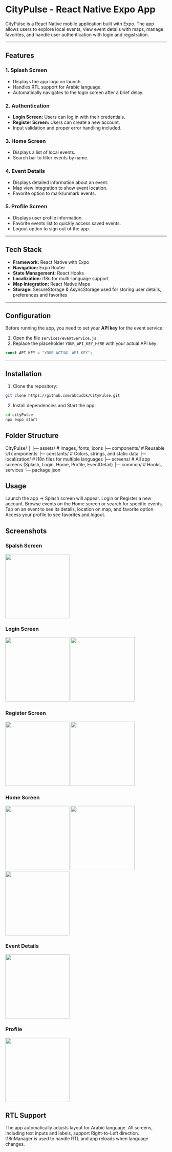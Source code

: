 # CityPulse - React Native Expo App

CityPulse is a React Native mobile application built with Expo. The app allows users to explore local events, view event details with maps, manage favorites, and handle user authentication with login and registration.

---

## **Features**

### 1. Splash Screen

- Displays the app logo on launch.
- Handles RTL support for Arabic language.
- Automatically navigates to the login screen after a brief delay.

### 2. Authentication

- **Login Screen:** Users can log in with their credentials.
- **Register Screen:** Users can create a new account.
- Input validation and proper error handling included.

### 3. Home Screen

- Displays a list of local events.
- Search bar to filter events by name.

### 4. Event Details

- Displays detailed information about an event.
- Map view integration to show event location.
- Favorite option to mark/unmark events.

### 5. Profile Screen

- Displays user profile information.
- Favorite events list to quickly access saved events.
- Logout option to sign out of the app.

---

## **Tech Stack**

- **Framework:** React Native with Expo
- **Navigation:** Expo Router
- **State Management:** React Hooks
- **Localization:** i18n for multi-language support
- **Map Integration:** React Native Maps
- **Storage:** SecureStorage & AsyncStorage used for storing user details, preferences and favorites

---

## **Configuration**

Before running the app, you need to set your **API key** for the event service:

1. Open the file `services/eventService.js`.
2. Replace the placeholder `YOUR_API_KEY_HERE` with your actual API key:

```javascript
const API_KEY = "YOUR_ACTUAL_API_KEY";
```

---

## **Installation**

1. Clone the repository:

```bash
git clone https://github.com/abducbk/CityPulse.git
```

2. Install dependencies and Start the app:

```bash
cd cityPulse
npx expo start
```

## **Folder Structure**

CityPulse/
│
├─ assets/ # Images, fonts, icons
├─ components/ # Reusable UI components
├─ constants/ # Colors, strings, and static data
├─ localization/ # i18n files for multiple languages
├─ screens/ # All app screens (Splash, Login, Home, Profile, EventDetail)
├─ common/ # Hooks, services
└─ package.json

## **Usage**

Launch the app → Splash screen will appear.
Login or Register a new account.
Browse events on the Home screen or search for specific events.
Tap on an event to see its details, location on map, and favorite option.
Access your profile to see favorites and logout.

## **Screenshots**

### Spalsh Screen

<img src="screenshots/English/SplashScreen.png" width="200" />

### Login Screen

<img src="screenshots/English/Login.png" width="200" />
<img src="screenshots/Arabic/Login.png" width="200" />

### Register Screen

<img src="screenshots/English/Register.png" width="200" />
<img src="screenshots/Arabic/Register.png" width="200" />

### Home Screen

<img src="screenshots/English/Home.png" width="200" />
<img src="screenshots/English/EventSearch.png" width="200" />
<img src="screenshots/Arabic/Home.png" width="200" />

### Event Details

<img src="screenshots/English/EventDetails.png" width="200" />

### Profile

<img src="screenshots/English/Profile.png" width="200" />

## **RTL Support**

The app automatically adjusts layout for Arabic language.
All screens, including text inputs and labels, support Right-to-Left direction.
I18nManager is used to handle RTL and app reloads when language changes.
